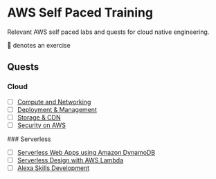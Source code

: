 # AWS Self Paced Training

Relevant AWS self paced labs and quests for cloud native engineering.

:memo: denotes an exercise

## Quests

### Cloud

- [ ] [Compute and Networking](https://run.qwiklab.com/quests/6?locale=en)
- [ ] [Deployment & Management](https://run.qwiklab.com/quests/8?locale=en)
- [ ] [Storage & CDN](https://run.qwiklab.com/quests/9?locale=en)
- [ ] [Security on AWS](https://run.qwiklab.com/quests/22?locale=en)

### Serverless

- [ ] [Serverless Web Apps using Amazon DynamoDB](https://run.qwiklab.com/quests/21?locale=en)
- [ ] [Serverless Design with AWS Lambda](https://run.qwiklab.com/quests/17?locale=en)
- [ ] [Alexa Skills Development](https://run.qwiklab.com/quests/19?locale=en)
